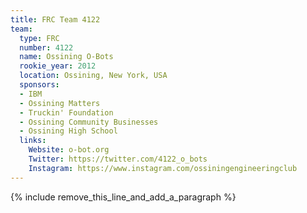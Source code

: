 ```yaml
---
title: FRC Team 4122
team:
  type: FRC
  number: 4122
  name: Ossining O-Bots
  rookie_year: 2012
  location: Ossining, New York, USA
  sponsors:
  - IBM
  - Ossining Matters
  - Truckin' Foundation
  - Ossining Community Businesses
  - Ossining High School
  links:
    Website: o-bot.org
    Twitter: https://twitter.com/4122_o_bots
    Instagram: https://www.instagram.com/ossiningengineeringclub
---
```


{% include remove_this_line_and_add_a_paragraph %}
